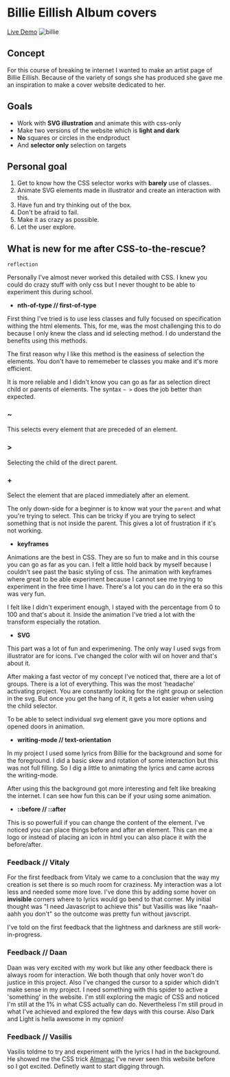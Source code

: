 # Billie Eillish Album covers

[Live Demo]()
![billie](https://i.imgur.com/5VNHXtP.png)

## Concept

For this course of breaking te internet I wanted to make an artist page of Billie Eillish. Because of the variety of songs she has produced she gave me an inspiration to make a cover website dedicated to her.

## Goals
* Work with **SVG illustration** and animate this with css-only
* Make two versions of the website which is **light and dark**
* **No** squares or circles in the endproduct
* And **selector only** selection on targets

## Personal goal
1. Get to know how the CSS selector works with **barely** use of classes.
1. Animate SVG elements made in illustrator and create an interaction with this.
1. Have fun and try thinking out of the box.
1. Don't be afraid to fail.
1. Make it as crazy as possible.
1. Let the user explore.

## What is new for me after CSS-to-the-rescue?

`reflection`

Personally I've almost never worked this detailed with CSS. I knew you could do crazy stuff with only css but I never thought to be able to experiment this during school. 

* **nth-of-type // first-of-type**

First thing I've tried is to use less classes and fully focused on specification withing the html elements. This, for me, was the most challenging this to do because I only knew the class and id selecting method. I do understand the benefits using this methods.

The first reason why I like this method is the easiness of selection the elements. You don't have to rememeber te classes you make and it's more efficient. 

It is more reliable and I didn't know you can go as far as selection direct child or parents of elements. The syntax `~ >` does the job better than expected.

### ~
This selects every element that are preceded of an element.

### >
Selecting the child of the direct parent.

### +
Select the element that are placed immediately after an element.


 The only down-side for a beginner is to know wat your the `parent` and what you're trying to select. This can be tricky if you are trying to select something that is not inside the parent. This gives a lot of frustration if it's not working.



* **keyframes**

Animations are the best in CSS. They are so fun to make and in this course you can go as far as you can. I felt a little hold back by myself because I couldn't see past the basic styling of css. The animation with keyframes where great to be able experiment because I cannot see me trying to experiment in the free time I have. There's a lot you can do in the era so this was very fun.

I felt like I didn't experiment enough, I stayed with the percentage from 0 to 100 and that's about it. Inside the animation I've tried a lot with the transform especially the rotation.

* **SVG**

This part was a lot of fun and experimening. The only way I used svgs from illustrator are for icons. I've changed the color with wil on hover and that's about it.

After making a fast vector of my concept I've noticed that, there are a lot of groups. There is a lot of everything. This was the most 'headache' activating project. You are constantly looking for the right group or selection in the svg. 
But once you get the hang of it, it gets a lot easier when using the child selector.

To be able to select individual svg element gave you more options and opened doors in animation.


* **writing-mode // text-orientation**

In my project I used some lyrics from Billie for the background and some for the foreground. I did a basic skew and rotation of some interaction but this was not full filling. So I dig a little to animating the lyrics and came across the writing-mode.

After using this the background got more interesting and felt like breaking the internet. I can see how fun this can be if your using some animation. 


* **::before // ::after**

This is so powerfull if you can change the content of the element. I've noticed you can place things before and after an element. This can me a logo or instead of placing an icon in html you can also place it with the before/after.




### Feedback // Vitaly

For the first feedback from Vitaly we came to a conclusion that the way my creation is set there is so much room for craziness. My interaction was a lot less and needed some more love. I've done this by adding some hover on **invisible** corners where to lyrics would go bend to that corner. My initial thought was "I need Javascript to achieve this" but Vasillis was like "naah-aahh you don't" so the outcome was pretty fun without javscript.

I've told on the first feedback that the lightness and darkness are still work-in-progress.

### Feedback // Daan

Daan was very excited with my work but like any other feedback there is always room for interaction. We both though that only hover won't do justice in this project. Also I've changed the cursor to a spider which didn't make sense in my project. I need something with this spider to active a 'something' in the website. I'm still exploring the magic of CSS and noticed I'm still at the 1% in what CSS actually can do.
Nevertheless I'm still proud in what I've achieved and explored the few days with this course.
Also Dark and Light is hella awesome in my opnion!

### Feedback // Vasilis

Vasilis toldme to try and experiment with the lyrics I had in the background. He showed me the CSS trick [Almanac](https://css-tricks.com/almanac/)
I've never seen this website before so I got excited. Definetly want to start digging through.



<!-- 

# CSS to the Rescue @cmda-minor-web 19-20

_This course is in English_

In this three week course you are going to create an innovative, experimantal, yet pleasurable user experience by using CSS and SVG. No Javascrpt allowed.

## Learning goals
- _You understand the broader scope of CSS: You can show that CSS can be used for more than just styling web pages._
- _You understand the progressive enhancement parts of CSS: You can show that you can use the cascade, inheritance and specificity in your project_
- _You understand the interactive parts of CSS: Is the UX fully enhanced within in given CSS scope?_
- _You have been experimenting: Have the learning goals been stretched?_

[Rubric](https://docs.google.com/spreadsheets/d/1Xv48MSiACNmnM6nXpGGUb8mJDC459uSaxJszO_zLEp8/edit?usp=sharing)

## Programm

### Week 1 - 👁 C what you did there

[See all the details of week 1 here](week1/).

Goals of this week: 

- Be inspired
- Discuss hot CSS topics.
- Get going!

<!-- [Opdrachten](https://drive.google.com/open?id=1OVhWQNaCgSluYviTKKWcApkyPd23xow1PiExb8GYANM) -->

<!-- [Slides](https://drive.google.com/open?id=1Rjl9xqXoKniQSRJPdkU1O5YwWC33SJK8KiV0a-H_xZU) -->

<!-- ### Week 2 - Create Stuff, 🙃 Smile 

This week’s goals: Moar inspiration, create stuff, break stuff, and learn from each other. --> 

<!-- [Opdrachten](https://drive.google.com/open?id=1GMDTdW3LycAYpZSFI6gk_lrKrx8-zLWrNh69aaVEH5Y) -->

<!-- [Slides](https://drive.google.com/open?id=1IqQeu1m0dQiSC_KCvrn8eencAgtYe7X6qT-gm0n9Bmc) -->

<!-- ### Week 3 - 🎪 Show time

Goals: Blow us away. -->

<!-- [Opdrachten](https://drive.google.com/open?id=13pKQu72pshaEzKw9q5JHLa-aop85nMP6nDCdqioWjoQ) -->

<!-- [Slides](https://drive.google.com/open?id=1BSzGYNLMgtHD4HRnK7f0DgyTv4Pg3xsQwD_eYNo7v0Y) -->


<!-- Add a link to your live demo in Github Pages 🌐-->

<!-- ☝️ replace this description with a description of your own work -->

<!-- Add a nice image here at the end of the week, showing off your shiny frontend 📸 -->

<!-- Maybe a table of contents here? 📚 -->

<!-- How about a section that describes how to install this project? 🤓 -->

<!-- ...but how does one use this project? What are its features 🤔 -->

<!-- What external data source is featured in your project and what are its properties 🌠 -->

<!-- Maybe a checklist of done stuff and stuff still on your wishlist? ✅ -->

<!-- How about a license here? 📜 (or is it a licence?) 🤷 -->
